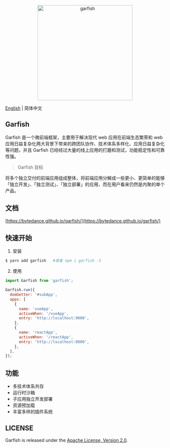 <p align="center">
  <img src="https://lf3-static.bytednsdoc.com/obj/eden-cn/dhozeh7vhpebvog/open-garfish/icons/Garfish-icon-Square.png" width="300" alt="garfish" />
</p>

[English](./README.md) | 简体中文

## Garfish

Garfish 是一个微前端框架，主要用于解决现代 web 应用在前端生态繁荣和 web 应用日益复杂化两大背景下带来的跨团队协作、技术体系多样化、应用日益复杂化等问题，并且 Garfish 已经经过大量的线上应用的打磨和测试，功能稳定性和可靠性强。

> Garfish 目标

将多个独立交付的前端应用组成整体，将前端应用分解成一些更小、更简单的能够「独立开发」、「独立测试」、「独立部署」的应用，而在用户看来仍然是内聚的单个产品。

## 文档

[https://bytedance.github.io/garfish/](https://bytedance.github.io/garfish/)

## 快速开始

1. 安装

```bash
$ yarn add garfish   #或者 npm i garfish -S
```

2. 使用

```javascript
import Garfish from 'garfish';

Garfish.run({
  domGetter: '#subApp',
  apps: [
    {
      name: 'vueApp',
      activeWhen: '/vueApp',
      entry: 'http://localhost:9000',
    },
    {
      name: 'reactApp',
      activeWhen: '/reactApp',
      entry: 'http://localhost:8000',
    },
  ],
});
```

## 功能

- 多技术体系共存
- 运行时沙箱
- 子应用独立开发部署
- 资源预加载
- 丰富多样的插件系统

## LICENSE

Garfish is released under the [Apache License, Version 2.0](http://www.apache.org/licenses/LICENSE-2.0).
